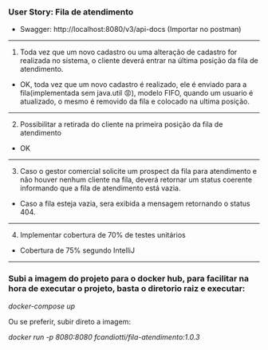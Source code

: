 ### User Story: Fila de atendimento
* Swagger: http://localhost:8080/v3/api-docs (Importar no postman)
---
1) Toda vez que um novo cadastro ou uma alteração de cadastro for realizada no
   sistema, o cliente deverá entrar na última posição da fila de atendimento. 
- OK, toda vez que um novo cadastro é realizado, ele é enviado para a fila(implementada sem java.util 😡), modelo FIFO, quando um usuario é atualizado, o mesmo é removido da fila e colocado na ultima posição.
---
2) Possibilitar a retirada do cliente na primeira posição da fila de atendimento
- OK
---
3) Caso o gestor comercial solicite um prospect da fila para atendimento e não houver nenhum cliente na fila, deverá retornar um status coerente informando que a fila de atendimento está vazia.
- Caso a fila esteja vazia, sera exibida a mensagem retornando o status 404.
---
4) Implementar cobertura de 70% de testes unitários
- Cobertura de 75% segundo IntelliJ
---
### Subi a imagem do projeto para o docker hub, para facilitar na hora de executar o projeto, basta o diretorio raiz e executar: 
*docker-compose up* 

Ou se preferir, subir direto a imagem:

*docker run -p 8080:8080  fcandiotti/fila-atendimento:1.0.3*

